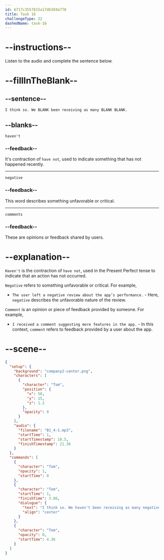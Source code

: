 ```yaml
---
id: 6717c3557815a17d6369a778
title: Task 16
challengeType: 22
dashedName: task-16
---
```


<!-- (audio) Tom: I think so. We haven’t been receiving as many negative comments. -->

# --instructions--

Listen to the audio and complete the sentence below.

# --fillInTheBlank--

## --sentence--

`I think so. We BLANK been receiving as many BLANK BLANK.`

## --blanks--

`haven't`

### --feedback--

It's contraction of `have not`, used to indicate something that has not happened recently.

---

`negative`

### --feedback--

This word describes something unfavorable or critical.

---

`comments`

### --feedback--

These are opinions or feedback shared by users.

# --explanation--

`Haven't` is the contraction of `have not`, used in the Present Perfect tense to indicate that an action has not occurred.

`Negative` refers to something unfavorable or critical. For example,

- `The user left a negative review about the app’s performance.` - Here, `negative` describes the unfavorable nature of the review.

`Comment` is an opinion or piece of feedback provided by someone. For example,

- `I received a comment suggesting more features in the app.` - In this context, `comment` refers to feedback provided by a user about the app.

# --scene--

```json
{
  "setup": {
    "background": "company2-center.png",
    "characters": [
      {
        "character": "Tom",
        "position": {
          "x": 50,
          "y": 15,
          "z": 1.2
        },
        "opacity": 0
      }
    ],
    "audio": {
      "filename": "B1_4-1.mp3",
      "startTime": 1,
      "startTimestamp": 18.5,
      "finishTimestamp": 21.36
    }
  },
  "commands": [
    {
      "character": "Tom",
      "opacity": 1,
      "startTime": 0
    },
    {
      "character": "Tom",
      "startTime": 1,
      "finishTime": 3.86,
      "dialogue": {
        "text": "I think so. We haven't been receiving as many negative comments.",
        "align": "center"
      }
    },
    {
      "character": "Tom",
      "opacity": 0,
      "startTime": 4.36
    }
  ]
}
```
